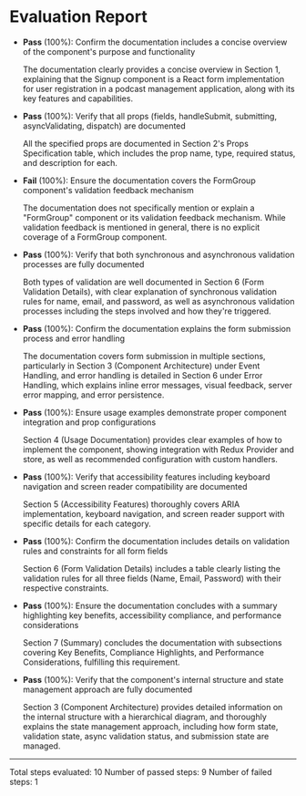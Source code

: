 # Evaluation Report

- **Pass** (100%): Confirm the documentation includes a concise overview of the component's purpose and functionality
  
  The documentation clearly provides a concise overview in Section 1, explaining that the Signup component is a React form implementation for user registration in a podcast management application, along with its key features and capabilities.

- **Pass** (100%): Verify that all props (fields, handleSubmit, submitting, asyncValidating, dispatch) are documented
  
  All the specified props are documented in Section 2's Props Specification table, which includes the prop name, type, required status, and description for each.

- **Fail** (100%): Ensure the documentation covers the FormGroup component's validation feedback mechanism
  
  The documentation does not specifically mention or explain a "FormGroup" component or its validation feedback mechanism. While validation feedback is mentioned in general, there is no explicit coverage of a FormGroup component.

- **Pass** (100%): Verify that both synchronous and asynchronous validation processes are fully documented
  
  Both types of validation are well documented in Section 6 (Form Validation Details), with clear explanation of synchronous validation rules for name, email, and password, as well as asynchronous validation processes including the steps involved and how they're triggered.

- **Pass** (100%): Confirm the documentation explains the form submission process and error handling
  
  The documentation covers form submission in multiple sections, particularly in Section 3 (Component Architecture) under Event Handling, and error handling is detailed in Section 6 under Error Handling, which explains inline error messages, visual feedback, server error mapping, and error persistence.

- **Pass** (100%): Ensure usage examples demonstrate proper component integration and prop configurations
  
  Section 4 (Usage Documentation) provides clear examples of how to implement the component, showing integration with Redux Provider and store, as well as recommended configuration with custom handlers.

- **Pass** (100%): Verify that accessibility features including keyboard navigation and screen reader compatibility are documented
  
  Section 5 (Accessibility Features) thoroughly covers ARIA implementation, keyboard navigation, and screen reader support with specific details for each category.

- **Pass** (100%): Confirm the documentation includes details on validation rules and constraints for all form fields
  
  Section 6 (Form Validation Details) includes a table clearly listing the validation rules for all three fields (Name, Email, Password) with their respective constraints.

- **Pass** (100%): Ensure the documentation concludes with a summary highlighting key benefits, accessibility compliance, and performance considerations
  
  Section 7 (Summary) concludes the documentation with subsections covering Key Benefits, Compliance Highlights, and Performance Considerations, fulfilling this requirement.

- **Pass** (100%): Verify that the component's internal structure and state management approach are fully documented
  
  Section 3 (Component Architecture) provides detailed information on the internal structure with a hierarchical diagram, and thoroughly explains the state management approach, including how form state, validation state, async validation status, and submission state are managed.

---

Total steps evaluated: 10
Number of passed steps: 9
Number of failed steps: 1